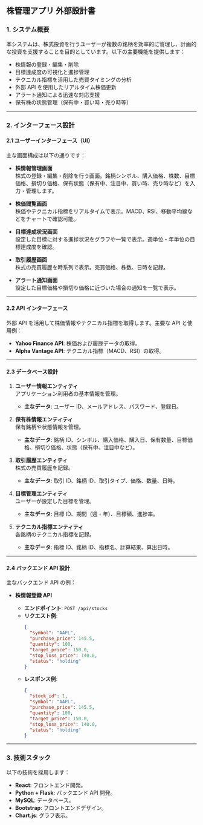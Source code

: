 ## **株管理アプリ 外部設計書**

### **1. システム概要**

本システムは、株式投資を行うユーザーが複数の銘柄を効率的に管理し、計画的な投資を支援することを目的としています。以下の主要機能を提供します：

- 株情報の登録・編集・削除
- 目標達成度の可視化と進捗管理
- テクニカル指標を活用した売買タイミングの分析
- 外部 API を使用したリアルタイム株価更新
- アラート通知による迅速な対応支援
- 保有株の状態管理（保有中・買い時・売り時等）

---

### **2. インターフェース設計**

#### **2.1 ユーザーインターフェース（UI）**

主な画面構成は以下の通りです：

- **株情報管理画面**  
  株式の登録・編集・削除を行う画面。銘柄シンボル、購入価格、株数、目標価格、損切り価格、保有状態（保有中、注目中、買い時、売り時など）を入力・管理します。

- **株価閲覧画面**  
  株価やテクニカル指標をリアルタイムで表示。MACD、RSI、移動平均線などをチャートで確認可能。

- **目標達成状況画面**  
  設定した目標に対する進捗状況をグラフや一覧で表示。週単位・年単位の目標達成度を確認。

- **取引履歴画面**  
  株式の売買履歴を時系列で表示。売買価格、株数、日時を記録。

- **アラート通知画面**  
  設定した目標価格や損切り価格に近づいた場合の通知を一覧で表示。

---

#### **2.2 API インターフェース**

外部 API を活用して株価情報やテクニカル指標を取得します。主要な API と使用例：

- **Yahoo Finance API**: 株価および履歴データの取得。
- **Alpha Vantage API**: テクニカル指標（MACD、RSI）の取得。

---

#### **2.3 データベース設計**

1. **ユーザー情報エンティティ**  
   アプリケーション利用者の基本情報を管理。

   - **主なデータ**: ユーザー ID、メールアドレス、パスワード、登録日。

2. **保有株情報エンティティ**  
   保有銘柄や状態情報を管理。

   - **主なデータ**: 銘柄 ID、シンボル、購入価格、購入日、保有数量、目標価格、損切り価格、状態（保有中、注目中など）。

3. **取引履歴エンティティ**  
   株式の売買履歴を記録。

   - **主なデータ**: 取引 ID、銘柄 ID、取引タイプ、価格、数量、日時。

4. **目標管理エンティティ**  
   ユーザーが設定した目標を管理。

   - **主なデータ**: 目標 ID、期間（週・年）、目標額、進捗率。

5. **テクニカル指標エンティティ**  
   各銘柄のテクニカル指標を記録。

   - **主なデータ**: 指標 ID、銘柄 ID、指標名、計算結果、算出日時。

---

#### **2.4 バックエンド API 設計**

主なバックエンド API の例：

- **株情報登録 API**

  - **エンドポイント**: `POST /api/stocks`
  - **リクエスト例**:
    ```json
    {
      "symbol": "AAPL",
      "purchase_price": 145.5,
      "quantity": 100,
      "target_price": 150.0,
      "stop_loss_price": 140.0,
      "status": "holding"
    }
    ```
  - **レスポンス例**:
    ```json
    {
      "stock_id": 1,
      "symbol": "AAPL",
      "purchase_price": 145.5,
      "quantity": 100,
      "target_price": 150.0,
      "stop_loss_price": 140.0,
      "status": "holding"
    }
    ```

---

### **3. 技術スタック**

以下の技術を採用します：

- **React**: フロントエンド開発。
- **Python + Flask**: バックエンド API 開発。
- **MySQL**: データベース。
- **Bootstrap**: フロントエンドデザイン。
- **Chart.js**: グラフ表示。

